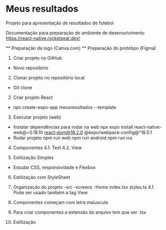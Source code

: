 # Meus resultados
Projeto para apresentação de resultados de futebol

Documentação para preparação do ambiente de desenvolvimento
https://react-native.rocketseat.dev/

** Preparação da logo (Canva.com)
** Preparação do protótipo (Figma)

1. Criar projeto no GitHub
  - Novo repositório

2. Clonar projeto no repositório local
  - Git clone <link>

2. Criar projeto React
  - npx create-expo-app meusresultados --template

3. Executar projeto (web)
  - Instalar dependências para rodar na web
    npx expo install react-native-web@~0.18.10 react-dom@18.2.0 @expo/webpack-config@^18.0.1
  - Rodar projeto
    npm run web
    npm run android
    npm run ios

4. Componentes
  4.1. Text
  4.2. View

5. Estilização Simples
  * Estudar CSS, responsividade e Flexbox

6. Estilização com StyleSheet

7. Organização do projeto
  -src
    -screens
      -Home
        index.tsx
        styles.ts
4.1. Pode ser usado também a tag View

5. Componentes começam com letra maíuscula
6. Para criar componentes a extensão do arquivo tem que ser .tsx

6. Estilização

